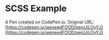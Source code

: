 # SCSS Example

A Pen created on CodePen.io. Original URL: [https://codepen.io/weneedFOOD/pen/JjLOyYJ](https://codepen.io/weneedFOOD/pen/JjLOyYJ).

